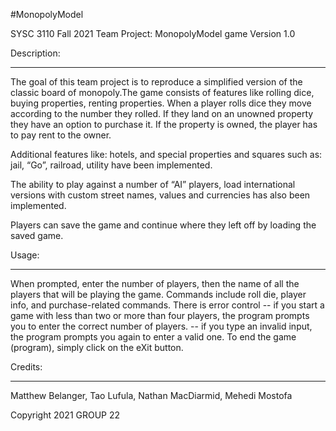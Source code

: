 #MonopolyModel

SYSC 3110 Fall 2021 Team Project: MonopolyModel game Version 1.0

Description:
____________

The goal of this team project is to reproduce a simplified version of the classic board of monopoly.The game consists of
features like rolling dice, buying properties, renting properties. When a player rolls dice they move according to the number they rolled. If they land on an unowned property they have an option to purchase it. If the property is owned,
the player has to pay rent to the owner.

Additional features like: hotels, and special properties and squares such as: jail, “Go”, railroad, utility have been implemented.

The ability to play against a number of “AI” players, load international versions with custom street names, values and currencies has also been implemented.

Players can save the game and continue where they left off by loading the saved game.

Usage:
______

When prompted, enter the  number of players, then the name of all the players that will be playing the game.
Commands include roll die, player info, and purchase-related commands.
There is error control  -- if you start a game with less than two or more than four players, the program prompts you to enter the correct number of players.
-- if you type an invalid input, the program prompts you again to enter a valid one.
To end the game (program), simply click on the eXit button.


Credits:
________

Matthew Belanger,
Tao Lufula,
Nathan MacDiarmid,
Mehedi Mostofa 

Copyright 2021 GROUP 22